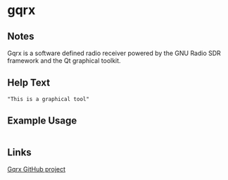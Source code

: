 # gqrx

Notes
-------
Gqrx is a software defined radio receiver powered by the GNU Radio SDR framework and the Qt graphical toolkit.

Help Text
-------
```
"This is a graphical tool" 
```

Example Usage
-------

```

```

Links
-------
[Gqrx GitHub project](https://github.com/csete/gqrx)
